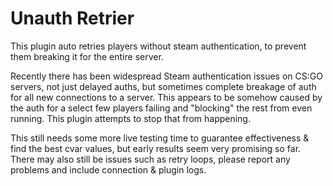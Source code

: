 # Unauth Retrier

This plugin auto retries players without steam authentication, to prevent them breaking it for the entire server.

Recently there has been widespread Steam authentication issues on CS:GO servers, not just delayed auths, but sometimes complete breakage of auth for all new connections to a server. This appears to be somehow caused by the auth for a select few players failing and "blocking" the rest from even running. This plugin attempts to stop that from happening.

This still needs some more live testing time to guarantee effectiveness & find the best cvar values, but early results seem very promising so far. There may also still be issues such as retry loops, please report any problems and include connection & plugin logs.